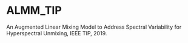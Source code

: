 # ALMM_TIP
An Augmented Linear Mixing Model to Address Spectral Variability for Hyperspectral Unmixing, IEEE TIP, 2019.

